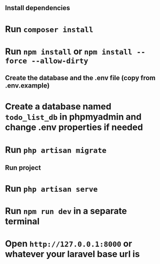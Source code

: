 ## Install dependencies

# Run `composer install`

# Run `npm install` or `npm install --force --allow-dirty`

## Create the database and the .env file (copy from .env.example)

# Create a database named `todo_list_db` in phpmyadmin and change .env properties if needed

# Run `php artisan migrate`

## Run project

# Run `php artisan serve`

# Run `npm run dev` in a separate terminal

# Open `http://127.0.0.1:8000` or whatever your laravel base url is
